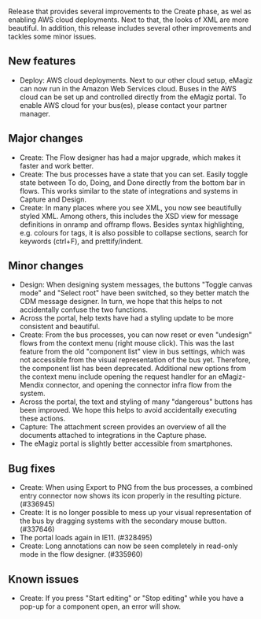 Release that provides several improvements to the Create phase, as wel as enabling AWS cloud deployments. Next to that, the looks of XML are more beautiful. In addition, this release includes several other improvements and tackles some minor issues.
## New features
- Deploy: AWS cloud deployments. Next to our other cloud setup, eMagiz can now run in the Amazon Web Services cloud. Buses in the AWS cloud can be set up and controlled directly from the eMagiz portal. To enable AWS cloud for your bus(es), please contact your partner manager.
## Major changes
- Create: The Flow designer has had a major upgrade, which makes it faster and work better.
- Create: The bus processes have a state that you can set. Easily toggle state between To do, Doing, and Done directly from the bottom bar in flows. This works similar to the state of integrations and systems in Capture and Design.
- Create: In many places where you see XML, you now see beautifully styled XML. Among others, this includes the XSD view for message definitions in onramp and offramp flows. Besides syntax highlighting, e.g. colours for tags, it is also possible to collapse sections, search for keywords (ctrl+F), and prettify/indent.
## Minor changes
- Design: When designing system messages, the buttons "Toggle canvas mode" and "Select root" have been switched, so they better match the CDM message designer. In turn, we hope that this helps to not accidentally confuse the two functions.
- Across the portal, help texts have had a styling update to be more consistent and beautiful.
- Create: From the bus processes, you can now reset or even "undesign" flows from the context menu (right mouse click). This was the last feature from the old "component list" view in bus settings, which was not accessible from the visual representation of the bus yet. Therefore, the component list has been deprecated. Additional new options from the context menu include opening the request handler for an eMagiz-Mendix connector, and opening the connector infra flow from the system.
- Across the portal, the text and styling of many "dangerous" buttons has been improved. We hope this helps to avoid accidentally executing these actions.
- Capture: The attachment screen provides an overview of all the documents attached to integrations in the Capture phase.
- The eMagiz portal is slightly better accessible from smartphones.
## Bug fixes
- Create: When using Export to PNG from the bus processes, a combined entry connector now shows its icon properly in the resulting picture. (#336945)
- Create: It is no longer possible to mess up your visual representation of the bus by dragging systems with the secondary mouse button. (#337646)
- The portal loads again in IE11. (#328495)
- Create: Long annotations can now be seen completely in read-only mode in the flow designer. (#335960)
## Known issues
- Create: If you press "Start editing" or "Stop editing" while you have a pop-up for a component open, an error will show.
